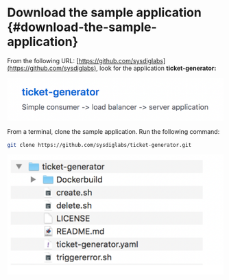 # Download the sample application {#download-the-sample-application}

From the following URL: [https://github.com/sysdiglabs](https://github.com/sysdiglabs), look for the application **ticket-generator:**

![ ](../images/sysdig_img28a.png)

From a terminal, clone the sample application. Run the following command:

```bash
git clone https://github.com/sysdiglabs/ticket-generator.git
```

![ ](../images/sysdig_img28b.png)
